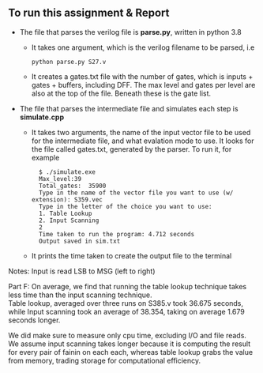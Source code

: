 ## To run this assignment & Report
- The file that parses the verilog file is **parse.py**, written in python 3.8

    - It takes one argument, which is the verilog filename to be parsed, i.e

          python parse.py S27.v
    - It creates a gates.txt file with the number of gates, which is inputs + gates + buffers, including DFF. The max level and gates per level are also at the top of the file. Beneath these is the gate list.

- The file that parses the intermediate file and simulates each step is **simulate.cpp**

    - It takes two arguments, the name of the input vector file to be used for the intermediate file, and what evalation mode to use. It looks for the file called gates.txt, generated by the parser. To run it, for example
        

            $ ./simulate.exe
            Max_level:39
            Total_gates:  35900
            Type in the name of the vector file you want to use (w/ extension): S359.vec
            Type in the letter of the choice you want to use: 
            1. Table Lookup
            2. Input Scanning
            2
            Time taken to run the program: 4.712 seconds
            Output saved in sim.txt


    - It prints the time taken to create the output file to the terminal

Notes: Input is read LSB to MSG (left to right)

Part F: On average, we find that running the table lookup technique takes less time than the input scanning technique.  
Table lookup, averaged over three runs on S385.v took 36.675 seconds, while Input scanning took an average of 38.354, taking on average 1.679 seconds longer.

We did make sure to measure only cpu time, excluding I/O and file reads. We assume input scanning takes longer because it is computing the result for every pair of fainin on each each, whereas table lookup grabs the value from memory, trading storage for computational efficiency. 